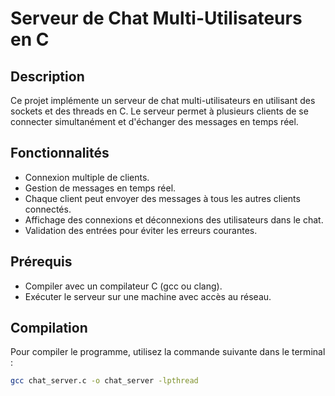 # Serveur de Chat Multi-Utilisateurs en C

## Description
Ce projet implémente un serveur de chat multi-utilisateurs en utilisant des sockets et des threads en C. Le serveur permet à plusieurs clients de se connecter simultanément et d'échanger des messages en temps réel.

## Fonctionnalités
- Connexion multiple de clients.
- Gestion de messages en temps réel.
- Chaque client peut envoyer des messages à tous les autres clients connectés.
- Affichage des connexions et déconnexions des utilisateurs dans le chat.
- Validation des entrées pour éviter les erreurs courantes.

## Prérequis
- Compiler avec un compilateur C (gcc ou clang).
- Exécuter le serveur sur une machine avec accès au réseau.

## Compilation
Pour compiler le programme, utilisez la commande suivante dans le terminal :

```bash
gcc chat_server.c -o chat_server -lpthread
